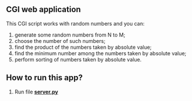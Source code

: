 ## CGI web application

This CGI script works with random numbers and you can:
1) generate some random numbers from N to M;
2) choose the number of such numbers;
3) find the product of the numbers taken by absolute value;
4) find the minimum number among the numbers taken by absolute value;
5) perform sorting of numbers taken by absolute value.

## How to run this app?
1) Run file **[server.py](https://github.com/ZaytsevNS/python_practice/blob/main/work_with_rand_num/server.py)**
